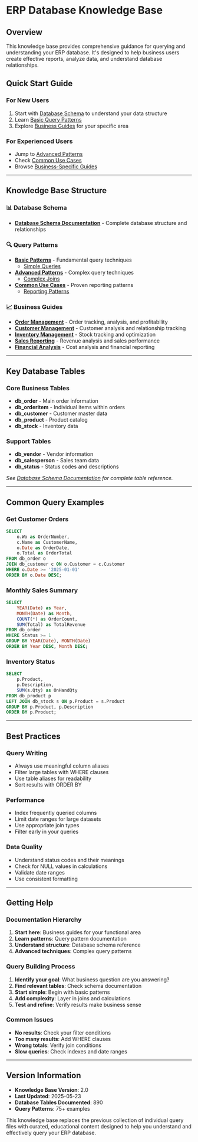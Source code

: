 # ERP Database Knowledge Base

## Overview
This knowledge base provides comprehensive guidance for querying and understanding your ERP database. It's designed to help business users create effective reports, analyze data, and understand database relationships.

## Quick Start Guide

### For New Users
1. Start with [Database Schema](database_schema/database_schema_documentation.md) to understand your data structure
2. Learn [Basic Query Patterns](query_patterns/basic_patterns/simple_queries.md)
3. Explore [Business Guides](business_guides/) for your specific area

### For Experienced Users
- Jump to [Advanced Patterns](query_patterns/advanced_patterns/complex_joins.md)
- Check [Common Use Cases](query_patterns/common_use_cases/reporting_patterns.md)
- Browse [Business-Specific Guides](business_guides/)

---

## Knowledge Base Structure

### 📊 Database Schema
- **[Database Schema Documentation](database_schema/database_schema_documentation.md)** - Complete database structure and relationships

### 🔍 Query Patterns
- **[Basic Patterns](query_patterns/basic_patterns/)** - Fundamental query techniques
  - [Simple Queries](query_patterns/basic_patterns/simple_queries.md)
- **[Advanced Patterns](query_patterns/advanced_patterns/)** - Complex query techniques  
  - [Complex Joins](query_patterns/advanced_patterns/complex_joins.md)
- **[Common Use Cases](query_patterns/common_use_cases/)** - Proven reporting patterns
  - [Reporting Patterns](query_patterns/common_use_cases/reporting_patterns.md)

### 📈 Business Guides
- **[Order Management](business_guides/order_management.md)** - Order tracking, analysis, and profitability
- **[Customer Management](business_guides/customer_management.md)** - Customer analysis and relationship tracking
- **[Inventory Management](business_guides/inventory_management.md)** - Stock tracking and optimization
- **[Sales Reporting](business_guides/sales_reporting.md)** - Revenue analysis and sales performance
- **[Financial Analysis](business_guides/financial_analysis.md)** - Cost analysis and financial reporting

---

## Key Database Tables

### Core Business Tables
- **db_order** - Main order information
- **db_orderitem** - Individual items within orders  
- **db_customer** - Customer master data
- **db_product** - Product catalog
- **db_stock** - Inventory data

### Support Tables  
- **db_vendor** - Vendor information
- **db_salesperson** - Sales team data
- **db_status** - Status codes and descriptions

*See [Database Schema Documentation](database_schema/database_schema_documentation.md) for complete table reference.*

---

## Common Query Examples

### Get Customer Orders
```sql
SELECT 
    o.Wo as OrderNumber,
    c.Name as CustomerName,
    o.Date as OrderDate,
    o.Total as OrderTotal
FROM db_order o
JOIN db_customer c ON o.Customer = c.Customer
WHERE o.Date >= '2025-01-01'
ORDER BY o.Date DESC;
```

### Monthly Sales Summary
```sql
SELECT 
    YEAR(Date) as Year,
    MONTH(Date) as Month,
    COUNT(*) as OrderCount,
    SUM(Total) as TotalRevenue
FROM db_order
WHERE Status >= 1
GROUP BY YEAR(Date), MONTH(Date)
ORDER BY Year DESC, Month DESC;
```

### Inventory Status
```sql
SELECT 
    p.Product,
    p.Description,
    SUM(s.Qty) as OnHandQty
FROM db_product p
LEFT JOIN db_stock s ON p.Product = s.Product
GROUP BY p.Product, p.Description
ORDER BY p.Product;
```

---

## Best Practices

### Query Writing
- Always use meaningful column aliases
- Filter large tables with WHERE clauses
- Use table aliases for readability
- Sort results with ORDER BY

### Performance
- Index frequently queried columns
- Limit date ranges for large datasets
- Use appropriate join types
- Filter early in your queries

### Data Quality
- Understand status codes and their meanings
- Check for NULL values in calculations
- Validate date ranges
- Use consistent formatting

---

## Getting Help

### Documentation Hierarchy
1. **Start here**: Business guides for your functional area
2. **Learn patterns**: Query pattern documentation
3. **Understand structure**: Database schema reference
4. **Advanced techniques**: Complex query patterns

### Query Building Process
1. **Identify your goal**: What business question are you answering?
2. **Find relevant tables**: Check schema documentation
3. **Start simple**: Begin with basic patterns
4. **Add complexity**: Layer in joins and calculations
5. **Test and refine**: Verify results make business sense

### Common Issues
- **No results**: Check your filter conditions
- **Too many results**: Add WHERE clauses
- **Wrong totals**: Verify join conditions
- **Slow queries**: Check indexes and date ranges

---

## Version Information
- **Knowledge Base Version**: 2.0
- **Last Updated**: 2025-05-23
- **Database Tables Documented**: 890
- **Query Patterns**: 75+ examples

This knowledge base replaces the previous collection of individual query files with curated, educational content designed to help you understand and effectively query your ERP database.